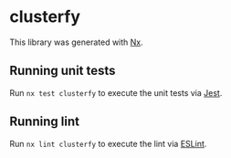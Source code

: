 # clusterfy

This library was generated with [Nx](https://nx.dev).

## Running unit tests

Run `nx test clusterfy` to execute the unit tests via [Jest](https://jestjs.io).

## Running lint

Run `nx lint clusterfy` to execute the lint via [ESLint](https://eslint.org/).
